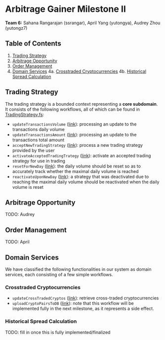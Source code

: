 # Arbitrage Gainer Milestone II
**Team 6:** Sahana Rangarajan (ssrangar), April Yang (yutongya), Audrey Zhou (yutongz7)
## Table of Contents
1. [Trading Strategy](#trading-strategy)
2. [Arbitrage Opportunity](#positive-test-cases)
3. [Order Management](#order-management)
4. [Domain Services](#domain-services)
    4a. [Crosstraded Cryptocurrencies](#crosstraded-cryptocurrencies)
    4b. [Historical Spread Calculation](#historical-spread-calculation)

## Trading Strategy
The trading strategy is a bounded context representing a **core subdomain**. It consists of the following workflows, all of which can be found in [TradingStrategy.fs](https://github.com/yutongyaF2023/arbitragegainer/blob/main/TradingStrategy.fs):
- `updateTransactionsVolume` ([link](https://github.com/yutongyaF2023/arbitragegainer/blob/f5fc2be54374fe9191aa2a324e5f96c405b08004/TradingStrategy.fs#L128)): processing an update to the transactions daily volume
- `updateTransactionsAmount` ([link](https://github.com/yutongyaF2023/arbitragegainer/blob/main/TradingStrategy.fs#L146)): processing an update to the transactions total amount
- `acceptNewTradingStrategy` ([link](https://github.com/yutongyaF2023/arbitragegainer/blob/f5fc2be54374fe9191aa2a324e5f96c405b08004/TradingStrategy.fs#L157)): process a new trading strategy provided by the user
- `activateAcceptedTradingTrategy` ([link](https://github.com/yutongyaF2023/arbitragegainer/blob/main/TradingStrategy.fs#L171)): activate an accepted trading strategy for use in trading
- `resetForNewDay` ([link](https://github.com/yutongyaF2023/arbitragegainer/blob/main/TradingStrategy.fs#L179)): the daily volume should be reset so as to accurately track whether the maximal daily volume is reached
- `reactivateUponNewDay` ([link](https://github.com/yutongyaF2023/arbitragegainer/blob/main/TradingStrategy.fs#L189)): a strategy that was deactivated due to reaching the maximal daily volume should be reactivated when the daily volume is reset

## Arbitrage Opportunity
TODO: Audrey

## Order Management
TODO: April

## Domain Services
We have classified the following functionalities in our system as domain services, each consisting of a few simple workflows. 
### Crosstraded Cryptocurrencies
- `updateCrossTradedCryptos` ([link](https://github.com/yutongyaF2023/arbitragegainer/blob/main/CrossTradedCryptos.fs#L67)): retrieve cross-traded cryptocurrencies
- `uploadCryptoPairsToDB` ([link](https://github.com/yutongyaF2023/arbitragegainer/blob/main/CrossTradedCryptos.fs#L85)): note that this workflow will be implemented fully in the next milestone, as it represents a side effect.

### Historical Spread Calculation
TODO: fill in once this is fully implemented/finalized
